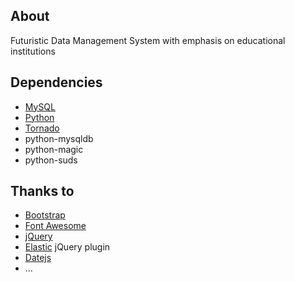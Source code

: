 ## About
Futuristic Data Management System with emphasis on educational institutions

## Dependencies
* [MySQL](http://www.mysql.com/)
* [Python](http://www.python.org/)
* [Tornado](http://www.tornadoweb.org)
* python-mysqldb
* python-magic
* python-suds

## Thanks to
* [Bootstrap](http://twitter.github.com/bootstrap/)
* [Font Awesome](http://fortawesome.github.com/Font-Awesome/)
* [jQuery](http://jquery.com/)
* [Elastic](http://unwrongest.com/projects/elastic/) jQuery plugin
* [Datejs](http://www.datejs.com/)
* ...
